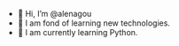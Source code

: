 - 👋 Hi, I’m @alenagou
- 👀 I am fond of learning new technologies.
- 🌱 I am currently learning Python.



